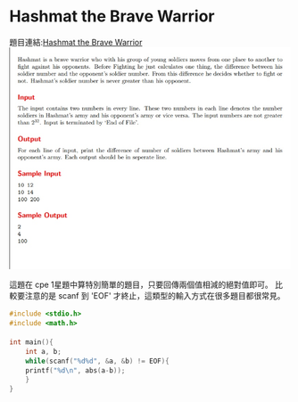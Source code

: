 # Hashmat the Brave Warrior

題目連結:[Hashmat the Brave Warrior](https://onlinejudge.org/index.php?option=com_onlinejudge&Itemid=8&page=show_problem&problem=996)
![2-1](pic/2-1.jpg)

這題在 cpe 1星題中算特別簡單的題目，只要回傳兩個值相減的絕對值即可。
比較要注意的是 scanf 到 'EOF' 才終止，這類型的輸入方式在很多題目都很常見。

```C
#include <stdio.h>
#include <math.h>

int main(){
    int a, b;
    while(scanf("%d%d", &a, &b) != EOF){
    printf("%d\n", abs(a-b));
    }
}
```